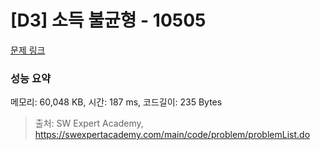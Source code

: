 # [D3] 소득 불균형 - 10505 

[문제 링크](https://swexpertacademy.com/main/code/problem/problemDetail.do?contestProbId=AXNP4CvauaMDFAXS) 

### 성능 요약

메모리: 60,048 KB, 시간: 187 ms, 코드길이: 235 Bytes



> 출처: SW Expert Academy, https://swexpertacademy.com/main/code/problem/problemList.do